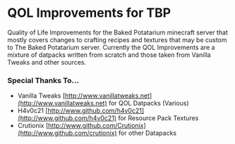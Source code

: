 # QOL Improvements for TBP
 Quality of Life Improvements for the Baked Potatarium minecraft server that mostly covers changes to crafting recipes and textures that may be custom to The Baked Potatarium server. Currently the QOL Improvements are a mixture of datpacks written from scratch and those taken from Vanilla Tweaks and other sources.

### Special Thanks To...
 - Vanilla Tweaks [http://www.vanillatweaks.net](http://www.vanillatweaks.net) for QOL Datpacks (Various)
 - H4v0c21 [http://www.github.com/h4v0c21](http://www.github.com/h4v0c21) for Resource Pack Textures
 - Crutionix [http://www.github.com/Crutionix](http://www.github.com/crutionix) for other Datapacks
